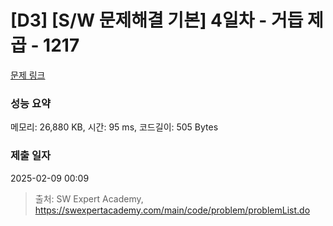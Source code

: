 # [D3] [S/W 문제해결 기본] 4일차 - 거듭 제곱 - 1217 

[문제 링크](https://swexpertacademy.com/main/code/problem/problemDetail.do?contestProbId=AV14dUIaAAUCFAYD) 

### 성능 요약

메모리: 26,880 KB, 시간: 95 ms, 코드길이: 505 Bytes

### 제출 일자

2025-02-09 00:09



> 출처: SW Expert Academy, https://swexpertacademy.com/main/code/problem/problemList.do